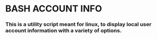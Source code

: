 # BASH ACCOUNT INFO
### This is a utility script meant for linux, to display local user account information with a variety of options.